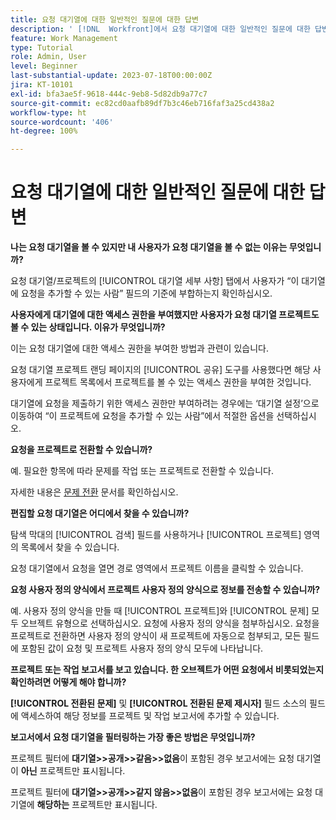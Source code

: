 ```yaml
---
title: 요청 대기열에 대한 일반적인 질문에 대한 답변
description: ' [!DNL  Workfront]에서 요청 대기열에 대한 일반적인 질문에 대한 답변을 얻습니다.'
feature: Work Management
type: Tutorial
role: Admin, User
level: Beginner
last-substantial-update: 2023-07-18T00:00:00Z
jira: KT-10101
exl-id: bfa3ae5f-9618-444c-9eb8-5d82db9a77c7
source-git-commit: ec82cd0aafb89df7b3c46eb716faf3a25cd438a2
workflow-type: ht
source-wordcount: '406'
ht-degree: 100%

---
```


# 요청 대기열에 대한 일반적인 질문에 대한 답변

**나는 요청 대기열을 볼 수 있지만 내 사용자가 요청 대기열을 볼 수 없는 이유는 무엇입니까?**

요청 대기열/프로젝트의 [!UICONTROL 대기열 세부 사항] 탭에서 사용자가 “이 대기열에 요청을 추가할 수 있는 사람” 필드의 기준에 부합하는지 확인하십시오.

**사용자에게 대기열에 대한 액세스 권한을 부여했지만 사용자가 요청 대기열 프로젝트도 볼 수 있는 상태입니다. 이유가 무엇입니까?**

이는 요청 대기열에 대한 액세스 권한을 부여한 방법과 관련이 있습니다.

요청 대기열 프로젝트 랜딩 페이지의 [!UICONTROL 공유] 도구를 사용했다면 해당 사용자에게 프로젝트 목록에서 프로젝트를 볼 수 있는 액세스 권한을 부여한 것입니다.

대기열에 요청을 제출하기 위한 액세스 권한만 부여하려는 경우에는 ‘대기열 설정’으로 이동하여 “이 프로젝트에 요청을 추가할 수 있는 사람”에서 적절한 옵션을 선택하십시오.

**요청을 프로젝트로 전환할 수 있습니까?**

예. 필요한 항목에 따라 문제를 작업 또는 프로젝트로 전환할 수 있습니다.

자세한 내용은 [문제 전환](https://experienceleague.adobe.com/docs/workfront/using/manage-work/issues/convert-issues/convert-issues-overview.html?lang=ko) 문서를 확인하십시오.

**편집할 요청 대기열은 어디에서 찾을 수 있습니까?**

탐색 막대의 [!UICONTROL 검색] 필드를 사용하거나 [!UICONTROL 프로젝트] 영역의 목록에서 찾을 수 있습니다.

요청 대기열에서 요청을 열면 경로 영역에서 프로젝트 이름을 클릭할 수 있습니다.

**요청 사용자 정의 양식에서 프로젝트 사용자 정의 양식으로 정보를 전송할 수 있습니까?**

예. 사용자 정의 양식을 만들 때 [!UICONTROL 프로젝트]와 [!UICONTROL 문제] 모두 오브젝트 유형으로 선택하십시오. 요청에 사용자 정의 양식을 첨부하십시오. 요청을 프로젝트로 전환하면 사용자 정의 양식이 새 프로젝트에 자동으로 첨부되고, 모든 필드에 포함된 값이 요청 및 프로젝트 사용자 정의 양식 모두에 나타납니다.

**프로젝트 또는 작업 보고서를 보고 있습니다. 한 오브젝트가 어떤 요청에서 비롯되었는지 확인하려면 어떻게 해야 합니까?**

**[!UICONTROL 전환된 문제]** 및 **[!UICONTROL 전환된 문제 제시자]** 필드 소스의 필드에 액세스하여 해당 정보를 프로젝트 및 작업 보고서에 추가할 수 있습니다.

**보고서에서 요청 대기열을 필터링하는 가장 좋은 방법은 무엇입니까?**

프로젝트 필터에 **대기열>>공개>>같음>>없음**&#x200B;이 포함된 경우 보고서에는 요청 대기열이 **아닌** 프로젝트만 표시됩니다.

프로젝트 필터에 **대기열>>공개>>같지 않음>>없음**&#x200B;이 포함된 경우 보고서에는 요청 대기열에 **해당하는** 프로젝트만 표시됩니다.

